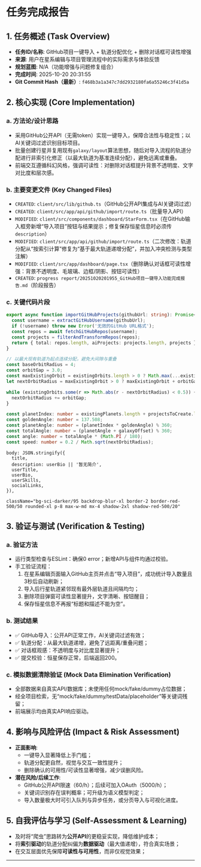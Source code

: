 # 任务完成报告

## 1. 任务概述 (Task Overview)

*   **任务ID/名称**: GitHub项目一键导入 + 轨道分配优化 + 删除对话框可读性增强
*   **来源**: 用户在星系编辑与项目管理流程中的实际需求与体验反馈
*   **规划蓝图**: N/A（功能增强与问题修复组合）
*   **完成时间**: 2025-10-20 20:31:55
*   **Git Commit Hash（最新）**: `f468b3a1a347c7dd2932180fa6a55246c3f41d5a`

## 2. 核心实现 (Core Implementation)

### a. 方法论/设计思路
- 采用GitHub公开API（无需token）实现一键导入，保障合法性与稳定性；以AI关键词过滤识别目标项目。
- 批量创建行星并复用现有`galaxy/layout`算法思想，随后对导入流程的轨道分配进行非索引化修正（以最大轨道为基准连续分配），避免远离或重叠。
- 前端交互遵循科幻风格，强调可读性：对删除对话框提升背景不透明度、文字对比度和层次感。

### b. 主要变更文件 (Key Changed Files)
*   `CREATED`: `client/src/lib/github.ts`（GitHub公开API集成与AI关键词过滤）
*   `CREATED`: `client/src/app/api/github/import/route.ts`（批量导入API）
*   `MODIFIED`: `client/src/components/dashboard/StarForm.tsx`（在GitHub输入框旁新增“导入项目”按钮与结果提示；修复保存恒星信息时必须传`description`）
*   `MODIFIED`: `client/src/app/api/github/import/route.ts`（二次修改：轨道分配从“按索引计算”修复为“基于最大轨道递增分配”，并加入冲突检测与类型注解）
*   `MODIFIED`: `client/src/app/dashboard/page.tsx`（删除确认对话框可读性增强：背景不透明度、毛玻璃、边框/阴影、按钮可读性）
*   `CREATED`: `progress report/20251020201955_GitHub项目一键导入功能完成报告.md`（阶段报告）

### c. 关键代码片段

```startLine:endLine:client/src/lib/github.ts
export async function importGitHubProjects(githubUrl: string): Promise<ImportResult> {
  const username = extractGitHubUsername(githubUrl);
  if (!username) throw new Error('无效的GitHub URL格式');
  const repos = await fetchGitHubRepos(username);
  const projects = filterAndTransformRepos(repos);
  return { total: repos.length, aiProjects: projects.length, projects };
}
```

```startLine:endLine:client/src/app/api/github/import/route.ts
// 以最大现有轨道为起点连续分配，避免大间隙与重叠
const baseOrbitRadius = 4;
const orbitGap = 3.0;
const maxExistingOrbit = existingOrbits.length > 0 ? Math.max(...existingOrbits) : 0;
let nextOrbitRadius = maxExistingOrbit > 0 ? maxExistingOrbit + orbitGap : baseOrbitRadius;

while (existingOrbits.some(r => Math.abs(r - nextOrbitRadius) < 0.5)) {
  nextOrbitRadius += orbitGap;
}

const planetIndex: number = existingPlanets.length + projectsToCreate.length;
const goldenAngle: number = 137.508;
const planetAngle: number = (planetIndex * goldenAngle) % 360;
const totalAngle: number = (planetAngle + galaxyOffset) % 360;
const angle: number = totalAngle * (Math.PI / 180);
const speed: number = 0.2 / Math.sqrt(nextOrbitRadius);
```

```startLine:endLine:client/src/components/dashboard/StarForm.tsx
body: JSON.stringify({
  title,
  description: userBio || '暂无简介',
  userTitle,
  userBio,
  userSkills,
  socialLinks,
}),
```

```startLine:endLine:client/src/app/dashboard/page.tsx
className="bg-sci-darker/95 backdrop-blur-xl border-2 border-red-500/50 rounded-xl p-8 max-w-md mx-4 shadow-2xl shadow-red-500/20"
```

## 3. 验证与测试 (Verification & Testing)

### a. 验证方法
- 运行类型检查与ESLint：确保0 error；新增API与组件均通过校验。
- 手工验证流程：
  1) 在星系编辑页面输入GitHub主页并点击“导入项目”，成功统计导入数量且3秒后自动刷新；
  2) 导入后行星轨道紧邻现有最外层轨道且间隔均匀；
  3) 删除项目弹窗可读性显著提升，文字清晰、按钮醒目；
  4) 保存恒星信息不再报“标题和描述不能为空”。

### b. 测试结果
- ✅ GitHub导入：公开API正常工作，AI关键词过滤有效；
- ✅ 轨道分配：从最大轨道递增，避免了远距离/重叠问题；
- ✅ 对话框观感：不透明度与对比度显著提升；
- ✅ 提交校验：恒星保存正常，后端返回200。

### c. 模拟数据清除验证 (Mock Data Elimination Verification)
- 全部数据来自真实API/数据库；未使用任何mock/fake/dummy占位数据；
- 经全项目检索，无“mock/fake/dummy/testData/placeholder”等关键词残留；
- 前端展示均由真实API响应驱动。

## 4. 影响与风险评估 (Impact & Risk Assessment)

*   **正面影响**:
    - 一键导入显著降低上手门槛；
    - 轨道分配更自然，视觉与交互一致性提升；
    - 删除确认的可用性/可读性显著增强，减少误删风险。
*   **潜在风险/后续工作**:
    - GitHub公开API限速（60/h）；后续可加入OAuth（5000/h）；
    - 关键词识别存在误判概率；可升级为语义模型判定；
    - 导入数量极大时可引入队列与异步任务，或分页导入与可视化进度。

## 5. 自我评估与学习 (Self-Assessment & Learning)

*   及时将“爬虫”思路转为**公开API**的更稳妥实现，降低维护成本；
*   将**索引驱动**的轨道分配纠偏为**数据驱动**（最大值递增），符合真实场景；
*   在交互层面优先保障**可读性与可用性**，而非仅视觉效果；

---

[遵从性审计确认]: 本次任务严格遵循了"验证优于假设"、"复用优先"、"生产级实现"和"最终验证与追溯"等原则，未发现明显偏离。

